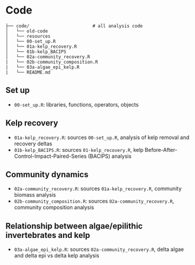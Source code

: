 # Code

    ├── code/                        # all analysis code
    │   └── old-code
    │   └── resources
    │   └── 00-set_up.R                                     
    │   └── 01a-kelp_recovery.R                             
    │   └── 01b-kelp_BACIPS                                  
    │   └── 02a-community_recovery.R                        
    |   └── 02b-community_composition.R 
    |   └── 03a-algae_epi_kelp.R   
    |   └── README.md

## Set up
- `00-set_up.R`: libraries, functions, operators, objects  

## Kelp recovery
- `01a-kelp_recovery.R`: sources `00-set_up.R`, analysis of kelp removal and recovery deltas  
- `01b-kelp_BACIPS.R`: sources `01-kelp_recovery.R`, kelp Before-After-Control-Impact-Paired-Series (BACIPS) analysis  

## Community dynamics
- `02a-community_recovery.R`: sources `01a-kelp_recovery.R`, community biomass analysis  
- `02b-community_composition.R`: sources `02a-community_recovery.R`, community composition analysis  

## Relationship between algae/epilithic invertebrates and kelp
- `03a-algae_epi_kelp.R`: sources `02a-community_recovery.R`, delta algae and delta epi vs delta kelp analysis